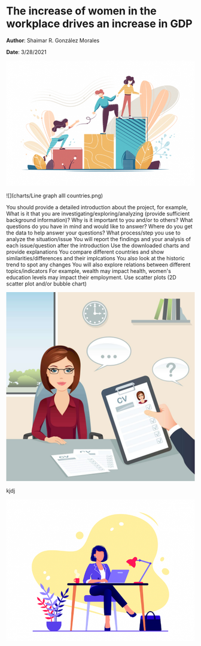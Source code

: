 
# The increase of women in the workplace drives an increase in GDP

**Author**: Shaimar R. González Morales

**Date**: 3/28/2021

![](images/women-in-tech-pillar-page-in-person-communities-for-women.png)


![](charts/Line graph alll countries.png) 

You should provide a detailed introduction about the project, for example,
What is it that you are investigating/exploring/analyzing (provide sufficient background information)?
Why is it important to you and/or to others?
What questions do you have in mind and would like to answer?
Where do you get the data to help answer your questions?
What process/step you use to analyze the situation/issue
You will report the findings and your analysis of each issue/question after the introduction
Use the downloaded charts and provide explanations
You compare different countries and show similarities/differences and their implcations
You also look at the historic trend to spot any changes
You will also explore relations between different topics/indicators
For example, wealth may impact health, women's education levels may impact their employment.
Use scatter plots (2D scatter plot and/or bubble chart)

![](images/shutterstock_751868104-1-1024x1024.jpg)

kjdj

![](images/women-in-tech-pillar-page-online-communities-for-women.png)



